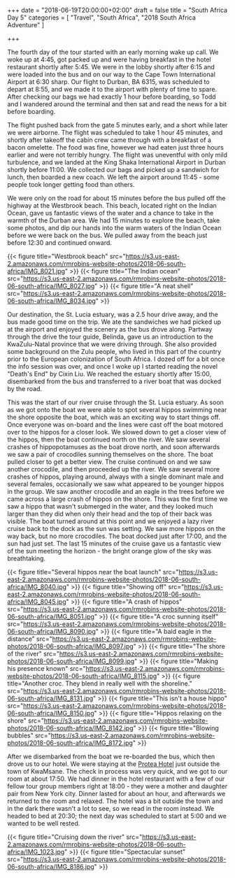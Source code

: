 +++
date = "2018-06-19T20:00:00+02:00"
draft = false
title = "South Africa Day 5"
categories = [ "Travel", "South Africa", "2018 South Africa Adventure" ]

+++

The fourth day of the tour started with an early morning wake up call. We woke up at 4:45, got packed up and were having breakfast in the hotel restaurant shortly after 5:45. We were in the lobby shortly after 6:15 and were loaded into the bus and on our way to the Cape Town International Airport at 6:30 sharp. Our flight to Durban, BA 6315, was scheduled to depart at 8:55, and we made it to the airport with plenty of time to spare. After checking our bags we had exactly 1 hour before boarding, so Todd and I wandered around the terminal and then sat and read the news for a bit before boarding.

The flight pushed back from the gate 5 minutes early, and a short while later we were airborne. The flight was scheduled to take 1 hour 45 minutes, and shortly after takeoff the cabin crew came through with a breakfast of a bacon omelette. The food was fine, however we had eaten just three hours earlier and were not terribly hungry. The flight was uneventful with only mild turbulence, and we landed at the King Shaka International Airport in Durban shortly before 11:00. We collected our bags and picked up a sandwich for lunch, then boarded a new coach. We left the airport around 11:45 - some people took longer getting food than others.

We were only on the road for about 15 minutes before the bus pulled off the highway at the Westbrook beach. This beach, located right on the Indian Ocean, gave us fantastic views of the water and a chance to take in the warmth of the Durban area. We had 15 minutes to explore the beach, take some photos, and dip our hands into the warm waters of the Indian Ocean before we were back on the bus. We pulled away from the beach just before 12:30 and continued onward.

{{< figure title="Westbrook beach" src="https://s3.us-east-2.amazonaws.com/rmrobins-website-photos/2018-06-south-africa/IMG_8021.jpg" >}}
{{< figure title="The Indian ocean" src="https://s3.us-east-2.amazonaws.com/rmrobins-website-photos/2018-06-south-africa/IMG_8027.jpg" >}}
{{< figure title="A neat shell" src="https://s3.us-east-2.amazonaws.com/rmrobins-website-photos/2018-06-south-africa/IMG_8034.jpg" >}}

Our destination, the St. Lucia estuary, was a 2.5 hour drive away, and the bus made good time on the trip. We ate the sandwiches we had picked up at the airport and enjoyed the scenery as the bus drove along. Partway through the drive the tour guide, Belinda, gave us an introduction to the KwaZulu-Natal province that we were driving through. She also provided some background on the Zulu people, who lived in this part of the country prior to the European colonization of South Africa. I dozed off for a bit once the info session was over, and once I woke up I started reading the novel 
"Death's End" by Cixin Liu. We reached the estuary shortly after 15:00, disembarked from the bus and transferred to a river boat that was docked by the road.

This was the start of our river cruise through the St. Lucia estuary. As soon as we got onto the boat we were able to spot several hippos swimming near the shore opposite the boat, which was an exciting way to start things off. Once everyone was on-board and the lines were cast off the boat motored over to the hippos for a closer look. We slowed down to get a closer view of the hippos, then the boat continued north on the river. We saw several crashes of hippopotamuses as the boat drove north, and soon afterwards we saw a pair of crocodiles sunning themselves on the shore. The boat pulled closer to get a better view. The cruise continued on and we saw another crocodile, and then proceeded up the river. We saw several more crashes of hippos, playing around, always with a single dominant male and several females, occasionally we saw what appeared to be younger hippos in the group. We saw another crocodile and an eagle in the trees before we came across a large crash of hippos on the shore. This was the first time we saw a hippo that wasn't submerged in the water, and they looked much larger than they did when only their head and the top of their back was visible. The boat turned around at this point and we enjoyed a lazy river cruise back to the dock as the sun was setting. We saw more hippos on the way back, but no more crocodiles. The boat docked just after 17:00, and the sun had just set. The last 15 minutes of the cruise gave us a fantastic view of the sun meeting the horizon - the bright orange glow of the sky was breathtaking.

{{< figure title="Several hippos near the boat launch" src="https://s3.us-east-2.amazonaws.com/rmrobins-website-photos/2018-06-south-africa/IMG_8040.jpg" >}}
{{< figure title="Showing off" src="https://s3.us-east-2.amazonaws.com/rmrobins-website-photos/2018-06-south-africa/IMG_8045.jpg" >}}
{{< figure title="A crash of hippos" src="https://s3.us-east-2.amazonaws.com/rmrobins-website-photos/2018-06-south-africa/IMG_8051.jpg" >}}
{{< figure title="A croc sunning itself" src="https://s3.us-east-2.amazonaws.com/rmrobins-website-photos/2018-06-south-africa/IMG_8090.jpg" >}}
{{< figure title="A bald eagle in the distance" src="https://s3.us-east-2.amazonaws.com/rmrobins-website-photos/2018-06-south-africa/IMG_8097.jpg" >}}
{{< figure title="The shore of the river" src="https://s3.us-east-2.amazonaws.com/rmrobins-website-photos/2018-06-south-africa/IMG_8099.jpg" >}}
{{< figure title="Making his presence known" src="https://s3.us-east-2.amazonaws.com/rmrobins-website-photos/2018-06-south-africa/IMG_8115.jpg" >}}
{{< figure title="Another croc. They blend in really well with the shoreline." src="https://s3.us-east-2.amazonaws.com/rmrobins-website-photos/2018-06-south-africa/IMG_8131.jpg" >}}
{{< figure title="This isn't a house hippo" src="https://s3.us-east-2.amazonaws.com/rmrobins-website-photos/2018-06-south-africa/IMG_8150.jpg" >}}
{{< figure title="Hippos relaxing on the shore" src="https://s3.us-east-2.amazonaws.com/rmrobins-website-photos/2018-06-south-africa/IMG_8142.jpg" >}}
{{< figure title="Blowing bubbles" src="https://s3.us-east-2.amazonaws.com/rmrobins-website-photos/2018-06-south-africa/IMG_8172.jpg" >}}

After we disembarked from the boat we re-boarded the bus, which then drove us to our hotel. We were staying at the [Protea Hotel](https://www.marriott.com/hotels/travel/rcbum-protea-hotel-umfolozi-river/?scid=bb1a189a-fec3-4d19-a255-54ba596febe2) just outside the town of KwaMsane. The check in process was very quick, and we got to our room at about 17:50. We had dinner in the hotel restaurant with a few of our fellow tour group members right at 18:00 - they were a mother and daughter pair from New York city. Dinner lasted for about an hour, and afterwards we returned to the room and relaxed. The hotel was a bit outside the town and in the dark there wasn't a lot to see, so we read in the room instead. We headed to bed at 20:30; the next day was scheduled to start at 5:00 and we wanted to be well rested.

{{< figure title="Cruising down the river" src="https://s3.us-east-2.amazonaws.com/rmrobins-website-photos/2018-06-south-africa/IMG_1023.jpg" >}}
{{< figure title="Spectacular sunset" src="https://s3.us-east-2.amazonaws.com/rmrobins-website-photos/2018-06-south-africa/IMG_8186.jpg" >}}
